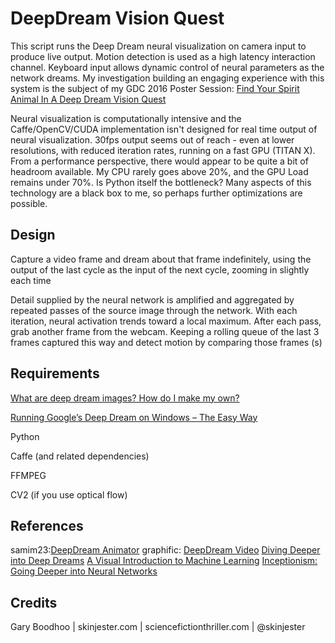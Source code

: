 # DeepDream Vision Quest
This script runs the Deep Dream neural visualization on camera input to produce live output. Motion detection is used as a high latency interaction channel. Keyboard input allows dynamic control of neural parameters as the network dreams. My investigation building an engaging experience with this system is the subject of my GDC 2016 Poster Session: [Find Your Spirit Animal In A Deep Dream Vision Quest](http://schedule.gdconf.com/session/find-your-spirit-animal-in-a-deep-dream-vision-quest)

Neural visualization is computationally intensive and the Caffe/OpenCV/CUDA implementation isn't designed for real time output of neural visualization. 30fps output seems out of reach - even at lower resolutions, with reduced iteration rates, running on a fast GPU (TITAN X). From a performance perspective, there would appear to be quite a bit of headroom available. My CPU rarely goes above 20%, and the GPU Load remains under 70%. Is Python itself the bottleneck? Many aspects of this technology are a black box to me, so perhaps further optimizations are possible.

## Design
Capture a video frame and dream about that frame indefinitely, using the output of the last cycle as the input of the next cycle, zooming in slightly each time

Detail supplied by the neural network is amplified and aggregated by repeated passes of the source image through the network. With each iteration, neural activation trends toward a local maximum. After each pass, grab another frame from the webcam. Keeping a rolling queue of the last 3 frames captured this way and detect motion by comparing those frames (s)

## Requirements
[What are deep dream images? How do I make my own?](https://www.reddit.com/r/deepdream/comments/3cawxb/what_are_deepdream_images_how_do_i_make_my_own/)

[Running Google’s Deep Dream on Windows – The Easy Way](http://thirdeyesqueegee.com/deepdream/2015/07/19/running-googles-deep-dream-on-windows-with-or-without-cuda-the-easy-way/)

Python

Caffe (and related dependencies)

FFMPEG

CV2 (if you use optical flow)


## References
samim23:[DeepDream Animator](https://github.com/samim23/DeepDreamAnim)
graphific: [DeepDream Video](https://github.com/graphific/DeepDreamVideo)
[Diving Deeper into Deep Dreams](http://www.kpkaiser.com/machine-learning/diving-deeper-into-deep-dreams)
[A Visual Introduction to Machine Learning](http://www.r2d3.us/visual-intro-to-machine-learning-part-1)
[Inceptionism: Going Deeper into Neural Networks](http://googleresearch.blogspot.com/2015/06/inceptionism-going-deeper-into-neural.html)

## Credits
Gary Boodhoo | skinjester.com | sciencefictionthriller.com | @skinjester



